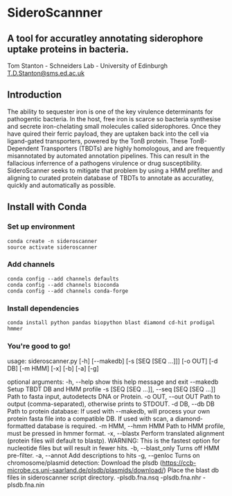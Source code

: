 # SideroScannner

## A tool for accuratley annotating siderophore uptake proteins in bacteria.
Tom Stanton - Schneiders Lab - University of Edinburgh
T.D.Stanton@sms.ed.ac.uk

## Introduction
The ability to sequester iron is one of the key virulence determinants for 
pathogentic bacteria. In the host, free iron is scarce so bacteria 
synthesise and secrete iron-chelating small molecules called siderophores.
Once they have quired their ferric payload, they are uptaken back into the
cell via ligand-gated transporters, powered by the TonB protein.
These TonB-Dependent Transporters (TBDTs) are highly homologous, and are 
frequently misannotated by automated annotation pipelines. This can result in
the fallacious inferrence of a pathogens virulence or drug susceptibility.
SideroScanner seeks to mitigate that problem by using a HMM prefilter and
aligning to curated protein database of TBDTs to annotate as accuratley,
quickly and automatically as possible.

## Install with Conda

### Set up environment
```
conda create -n sideroscanner
source activate sideroscanner
```
### Add channels
```
conda config --add channels defaults
conda config --add channels bioconda
conda config --add channels conda-forge
```
### Install dependencies
```
conda install python pandas biopython blast diamond cd-hit prodigal hmmer
```
### You're good to go!

usage: sideroscanner.py [-h] [--makedb] [-s [SEQ [SEQ ...]]] [-o OUT] [-d DB]
                        [-m HMM] [-x] [-b] [-a] [-g]

optional arguments:
  -h, --help            show this help message and exit
  --makedb              Setup TBDT DB and HMM profile
  -s [SEQ [SEQ ...]], --seq [SEQ [SEQ ...]]
                        Path to fasta input, autodetects DNA or Protein.
  -o OUT, --out OUT     Path to output (comma-separated), otherwise prints to STDOUT.
  -d DB, --db DB        Path to protein database:
                        If used with --makedb, will process your own protein fasta file into a compatible DB.
                        If used with scan, a diamond-formatted database is required.
  -m HMM, --hmm HMM     Path to HMM profile, must be pressed in hmmer format.
  -x, --blastx          Perform translated alignment (protein files will default to blastp).
                        WARNING: This is the fastest option for nucleotide files but will result in fewer hits.
  -b, --blast_only      Turns off HMM pre-filter.
  -a, --annot           Add descriptions to hits
  -g, --genloc          Turns on chromosome/plasmid detection: 
                        Download the plsdb (https://ccb-microbe.cs.uni-saarland.de/plsdb/plasmids/download/)
                        Place the blast db files in sideroscanner script directory.
                            -plsdb.fna.nsq
                            -plsdb.fna.nhr
                            -plsdb.fna.nin
